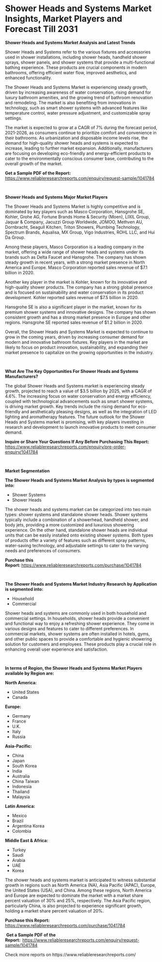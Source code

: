 <p><h1>Shower Heads and Systems Market Insights, Market Players and Forecast Till 2031</h1></p><p><strong>Shower Heads and Systems Market Analysis and Latest Trends</strong></p>
<p><p>Shower Heads and Systems refer to the various fixtures and accessories used in shower installations, including shower heads, handheld shower sprays, shower panels, and shower systems that provide a multi-functional bathing experience. These products are crucial components in modern bathrooms, offering efficient water flow, improved aesthetics, and enhanced functionality.</p><p>The Shower Heads and Systems Market is experiencing steady growth, driven by increasing awareness of water conservation, rising demand for luxury bathroom amenities, and the growing trend of bathroom renovation and remodeling. The market is also benefiting from innovations in technology, such as smart shower systems with advanced features like temperature control, water pressure adjustment, and customizable spray settings.</p><p>The market is expected to grow at a CAGR of 7% during the forecast period, 2021-2026, as consumers continue to prioritize comfort and convenience in their bathrooms. As urbanization and disposable income levels rise, the demand for high-quality shower heads and systems is expected to increase, leading to further market expansion. Additionally, manufacturers are focusing on developing eco-friendly and energy-efficient products to cater to the environmentally conscious consumer base, contributing to the overall growth of the market.</p></p>
<p><strong>Get a Sample PDF of the Report:&nbsp;</strong> <a href="https://www.reliableresearchreports.com/enquiry/request-sample/1041784">https://www.reliableresearchreports.com/enquiry/request-sample/1041784</a></p>
<p>&nbsp;</p>
<p><strong>Shower Heads and Systems Major Market Players</strong></p>
<p><p>The Shower Heads and Systems Market is highly competitive and is dominated by key players such as Masco Corporation, Hansgrohe SE, Kohler, Grohe AG, Fortune Brands Home & Security (Moen), LIXIL Group, Jaquar & Company, Jacuzzi Group Worldwide, JOMOO, Methven AU, Dornbracht, Seagull Kitchen, Triton Showers, Plumbing Technology, Spectrum Brands, Aqualisa, MX Group, Vigo Industries, ROHL LLC, and Hui Da Group.</p><p>Among these players, Masco Corporation is a leading company in the market, offering a wide range of shower heads and systems under its brands such as Delta Faucet and Hansgrohe. The company has shown steady growth in recent years, with a strong market presence in North America and Europe. Masco Corporation reported sales revenue of $7.1 billion in 2020.</p><p>Another key player in the market is Kohler, known for its innovative and high-quality shower products. The company has a strong global presence and is focused on sustainability and water conservation in its product development. Kohler reported sales revenue of $7.5 billion in 2020.</p><p>Hansgrohe SE is also a significant player in the market, known for its premium shower systems and innovative designs. The company has shown consistent growth and has a strong market presence in Europe and other regions. Hansgrohe SE reported sales revenue of $1.2 billion in 2020.</p><p>Overall, the Shower Heads and Systems Market is expected to continue to grow in the coming years, driven by increasing consumer demand for modern and innovative bathroom fixtures. Key players in the market are likely to focus on product innovation, sustainability, and expanding their market presence to capitalize on the growing opportunities in the industry.</p></p>
<p>&nbsp;</p>
<p><strong>What Are The Key Opportunities For Shower Heads and Systems Manufacturers?</strong></p>
<p><p>The global Shower Heads and Systems market is experiencing steady growth, projected to reach a value of $3.5 billion by 2025, with a CAGR of 4.6%. The increasing focus on water conservation and energy efficiency, coupled with technological advancements such as smart shower systems, is driving market growth. Key trends include the rising demand for eco-friendly and aesthetically pleasing designs, as well as the integration of LED lighting and aromatherapy features. The future outlook for the Shower Heads and Systems market is promising, with key players investing in research and development to launch innovative products to meet consumer demand.</p></p>
<p><strong>Inquire or Share Your Questions If Any Before Purchasing This Report:</strong> <a href="https://www.reliableresearchreports.com/enquiry/pre-order-enquiry/1041784">https://www.reliableresearchreports.com/enquiry/pre-order-enquiry/1041784</a></p>
<p>&nbsp;</p>
<p><strong>Market Segmentation</strong></p>
<p><strong>The Shower Heads and Systems Market Analysis by types is segmented into:</strong></p>
<p><ul><li>Shower Systems</li><li>Shower Heads</li></ul></p>
<p><p>The shower heads and systems market can be categorized into two main types: shower systems and standalone shower heads. Shower systems typically include a combination of a showerhead, handheld shower, and body jets, providing a more customized and luxurious showering experience. On the other hand, standalone shower heads are individual units that can be easily installed onto existing shower systems. Both types of products offer a variety of features such as different spray patterns, water-saving technology, and adjustable settings to cater to the varying needs and preferences of consumers.</p></p>
<p><strong>Purchase this Report:&nbsp;</strong><a href="https://www.reliableresearchreports.com/purchase/1041784">https://www.reliableresearchreports.com/purchase/1041784</a></p>
<p>&nbsp;</p>
<p><strong>The Shower Heads and Systems Market Industry Research by Application is segmented into:</strong></p>
<p><ul><li>Household</li><li>Commercial</li></ul></p>
<p><p>Shower heads and systems are commonly used in both household and commercial settings. In households, shower heads provide a convenient and functional way to enjoy a refreshing shower experience. They come in various designs and features to cater to different preferences. In commercial markets, shower systems are often installed in hotels, gyms, and other public spaces to provide a comfortable and hygienic showering solution for customers and employees. These products play a crucial role in enhancing overall user experience and satisfaction.</p></p>
<p>&nbsp;</p>
<p><strong>In terms of Region, the Shower Heads and Systems Market Players available by Region are:</strong></p>
<p>
    <p> <strong> North America: </strong>
        <ul>
            <li>United States</li>
            <li>Canada</li>
        </ul>
        </p> 
    <p> <strong> Europe: </strong>
        <ul>
            <li>Germany</li>
            <li>France</li>
            <li>U.K.</li>
            <li>Italy</li>
            <li>Russia</li>
        </ul>
        </p> 
    <p> <strong> Asia-Pacific: </strong>
        <ul>
            <li>China</li>
            <li>Japan</li>
            <li>South Korea</li>
            <li>India</li>
            <li>Australia</li>
            <li>China Taiwan</li>
            <li>Indonesia</li>
            <li>Thailand</li>
            <li>Malaysia</li>
        </ul>
        </p> 
    <p> <strong> Latin America: </strong>
        <ul>
            <li>Mexico</li>
            <li>Brazil</li>
            <li>Argentina Korea</li>
            <li>Colombia</li>
        </ul>
        </p> 
    <p> <strong> Middle East & Africa: </strong>
        <ul>
            <li>Turkey</li>
            <li>Saudi</li>
            <li>Arabia</li>
            <li>UAE</li>
            <li>Korea</li>
        </ul>
    </p>
    </p>
<p><p>The shower heads and systems market is anticipated to witness substantial growth in regions such as North America (NA), Asia Pacific (APAC), Europe, the United States (USA), and China. Among these regions, North America and Europe are expected to dominate the market with a market share percent valuation of 30% and 25%, respectively. The Asia Pacific region, particularly China, is also projected to experience significant growth, holding a market share percent valuation of 20%.</p></p>
<p><strong>Purchase this Report: </strong><a href="https://www.reliableresearchreports.com/purchase/1041784">https://www.reliableresearchreports.com/purchase/1041784</a></p>
<p>&nbsp;<strong>Get a Sample PDF of the Report:&nbsp;&nbsp;</strong><a href="https://www.reliableresearchreports.com/enquiry/request-sample/1041784">https://www.reliableresearchreports.com/enquiry/request-sample/1041784</a></p>
<p><strong></strong></p>
<p>Check more reports on https://www.reliableresearchreports.com/</p>